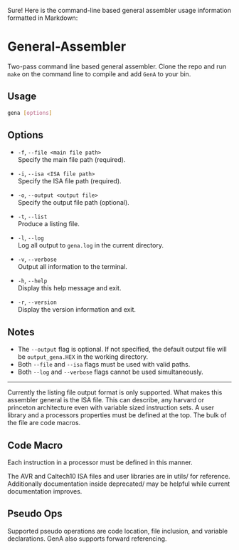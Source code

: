 Sure! Here is the command-line based general assembler usage information formatted in Markdown:

# General-Assembler

Two-pass command line based general assembler. Clone the repo and run `make` on the command line to compile and add `GenA` to your bin.

## Usage

```sh
gena [options]
```

## Options

* `-f`, `--file <main file path>`  
  Specify the main file path (required).

* `-i`, `--isa <ISA file path>`  
  Specify the ISA file path (required).

* `-o`, `--output <output file>`  
  Specify the output file path (optional).

* `-t`, `--list`  
  Produce a listing file.

* `-l`, `--log`  
  Log all output to `gena.log` in the current directory.

* `-v`, `--verbose`  
  Output all information to the terminal.

* `-h`, `--help`  
  Display this help message and exit.

* `-r`, `--version`  
  Display the version information and exit.

## Notes

- The `--output` flag is optional. If not specified, the default output file will be `output_gena.HEX` in the working directory.
- Both `--file` and `--isa` flags must be used with valid paths.
- Both `--log` and `--verbose` flags cannot be used simultaneously.

---

Currently the listing file output format is only supported. What makes this 
assembler general is the ISA file. This can describe, any harvard or 
princeton architecture even with variable sized instruction sets. A user library
and a processors properties must be defined at the top. The bulk of the file
are code macros.

## Code Macro

<instruction> <opcode> <operand template> <parsing function> <instruction size>

Each instruction in a processor must be defined in this manner. 

The AVR and Caltech10 ISA files and user libraries are in utils/ for reference.
Additionally documentation inside deprecated/ may be helpful while current 
documentation improves. 



## Pseudo Ops

Supported pseudo operations are code location, file inclusion, and variable 
declarations. GenA also supports forward referencing.




